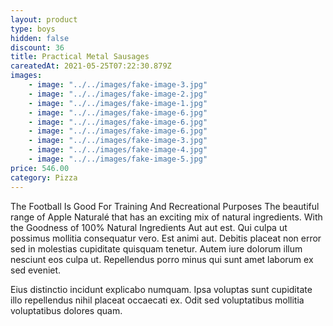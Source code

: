 ```yaml
---
layout: product
type: boys
hidden: false
discount: 36
title: Practical Metal Sausages
careatedAt: 2021-05-25T07:22:30.879Z
images:
    - image: "../../images/fake-image-3.jpg"
    - image: "../../images/fake-image-2.jpg"
    - image: "../../images/fake-image-1.jpg"
    - image: "../../images/fake-image-6.jpg"
    - image: "../../images/fake-image-6.jpg"
    - image: "../../images/fake-image-6.jpg"
    - image: "../../images/fake-image-3.jpg"
    - image: "../../images/fake-image-4.jpg"
    - image: "../../images/fake-image-5.jpg"
price: 546.00
category: Pizza
---
```

The Football Is Good For Training And Recreational Purposes
The beautiful range of Apple Naturalé that has an exciting mix of natural ingredients. With the Goodness of 100% Natural Ingredients
Aut aut est. Qui culpa ut possimus mollitia consequatur vero. Est animi aut. Debitis placeat non error sed in molestias cupiditate quisquam tenetur. Autem iure dolorum illum nesciunt eos culpa ut. Repellendus porro minus qui sunt amet laborum ex sed eveniet.
 Eius distinctio incidunt explicabo numquam. Ipsa voluptas sunt cupiditate illo repellendus nihil placeat occaecati ex. Odit sed voluptatibus mollitia voluptatibus dolores quam.
